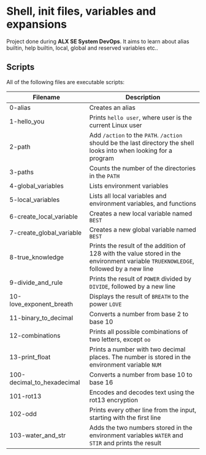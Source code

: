 # Shell, init files, variables and expansions

Project done during **ALX SE System DevOps**. It aims to learn about alias builtin, help builtin, local, global and reserved variables etc..

## Scripts 
All of the following files are executable scripts:

| Filename | Description |
| -------- | ----------- |
| 0-alias | Creates an alias |
| 1-hello_you | Prints `hello user`, where user is the current Linux user |
| 2-path | Add `/action` to the `PATH`. `/action` should be the last directory the shell looks into when looking for a program |
| 3-paths | Counts the number of the directories in the `PATH` |
| 4-global_variables | Lists environment variables |
| 5-local_variables | Lists all local variables and environment variables, and functions |
| 6-create_local_variable | Creates a new local variable named `BEST` |
| 7-create_global_variable | Creates a new global variable named `BEST` |
| 8-true_knowledge | Prints the result of the addition of 128 with the value stored in the environment variable `TRUEKNOWLEDGE`, followed by a new line |
| 9-divide_and_rule | Prints the result of `POWER` divided by `DIVIDE`, followed by a new line |
| 10-love_exponent_breath | Displays the result of `BREATH` to the power `LOVE` |
| 11-binary_to_decimal | Converts a number from base 2 to base 10 |
| 12-combinations | Prints all possible combinations of two letters, except `oo` |
| 13-print_float | Prints a number with two decimal places. The number is stored in the environment variable `NUM` |
| 100-decimal_to_hexadecimal | Converts a number from base 10 to base 16 |
| 101-rot13 | Encodes and decodes text using the rot13 encryption |
| 102-odd | Prints every other line from the input, starting with the first line |
| 103-water_and_str | Adds the two numbers stored in the environment variables `WATER` and `STIR` and prints the result |
